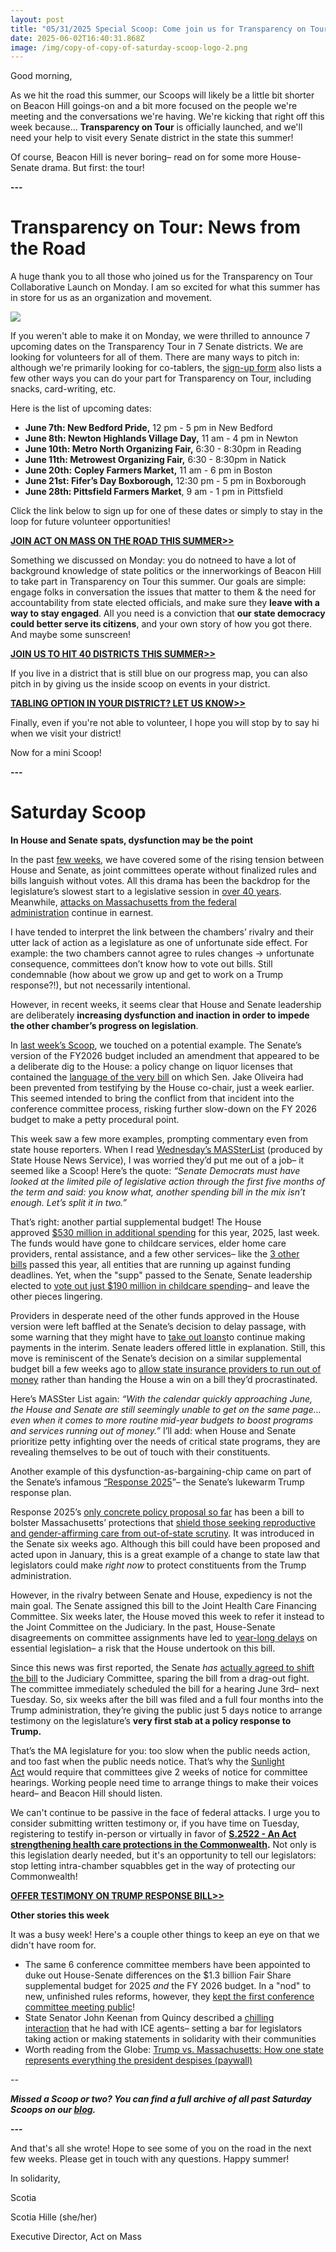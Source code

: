 ```yaml
---
layout: post
title: "05/31/2025 Special Scoop: Come join us for Transparency on Tour!"
date: 2025-06-02T16:40:31.868Z
image: /img/copy-of-copy-of-saturday-scoop-logo-2.png
---
```

Good morning,

As we hit the road this summer, our Scoops will likely be a little bit shorter on Beacon Hill goings-on and a bit more focused on the people we're meeting and the conversations we're having. We're kicking that right off this week because... **Transparency on Tour** is officially launched, and we'll need your help to visit every Senate district in the state this summer! 

Of course, Beacon Hill is never boring– read on for some more House-Senate drama. But first: the tour!

**\---**

# Transparency on Tour: News from the Road

A huge thank you to all those who joined us for the Transparency on Tour Collaborative Launch on Monday. I am so excited for what this summer has in store for us as an organization and movement. 

![](/img/transparency-on-tour-progress-3.png)

If you weren't able to make it on Monday, we were thrilled to announce 7 upcoming dates on the Transparency Tour in 7 Senate districts. We are looking for volunteers for all of them. There are many ways to pitch in: although we're primarily looking for co-tablers, the [sign-up form](https://click.everyaction.com/k/108712140/548783501/1893522956?utm_medium=&nvep=ew0KICAiVGVuYW50VXJpIjogIm5ncHZhbjovL3Zhbi9FQS9FQTAwNy8xLzkwMTUxIiwNCiAgIkRpc3RyaWJ1dGlvblVuaXF1ZUlkIjogIjEyZjM0NDE5LTIyM2UtZjAxMS1hNWYxLTYwNDViZGE5ZDk2YiIsDQogICJFbWFpbEFkZHJlc3MiOiAic2NvdGlhQGFjdG9ubWFzcy5vcmciDQp9&hmac=YxwCCEpAioh7RwSRofbCUHIFF2MRAXEqQ8CNauBBW1I=&emci=25b380c1-983d-f011-a5f1-6045bda9d96b&emdi=12f34419-223e-f011-a5f1-6045bda9d96b&ceid=34858207) also lists a few other ways you can do your part for Transparency on Tour, including snacks, card-writing, etc.  

Here is the list of upcoming dates: 

* **June 7th: New Bedford Pride,** 12 pm - 5 pm in New Bedford
* **June 8th: Newton Highlands Village Day,** 11 am - 4 pm in Newton
* **June 10th: Metro North Organizing Fair,** 6:30 - 8:30pm in Reading
* **June 11th: Metrowest Organizing Fair,** 6:30 - 8:30pm in Natick
* **June 20th:** **Copley Farmers Market,** 11 am - 6 pm in Boston
* **June 21st: Fifer’s Day Boxborough,** 12:30 pm - 5 pm in Boxborough
* **June 28th: Pittsfield Farmers Market**, 9 am - 1 pm in Pittsfield

Click the link below to sign up for one of these dates or simply to stay in the loop for future volunteer opportunities!

**[JOIN ACT ON MASS ON THE ROAD THIS SUMMER>>](https://click.everyaction.com/k/108712141/548783502/1893522956?usp=dialog&utm_medium=&nvep=ew0KICAiVGVuYW50VXJpIjogIm5ncHZhbjovL3Zhbi9FQS9FQTAwNy8xLzkwMTUxIiwNCiAgIkRpc3RyaWJ1dGlvblVuaXF1ZUlkIjogIjEyZjM0NDE5LTIyM2UtZjAxMS1hNWYxLTYwNDViZGE5ZDk2YiIsDQogICJFbWFpbEFkZHJlc3MiOiAic2NvdGlhQGFjdG9ubWFzcy5vcmciDQp9&hmac=YxwCCEpAioh7RwSRofbCUHIFF2MRAXEqQ8CNauBBW1I=&emci=25b380c1-983d-f011-a5f1-6045bda9d96b&emdi=12f34419-223e-f011-a5f1-6045bda9d96b&ceid=34858207)**

Something we discussed on Monday: you do notneed to have a lot of background knowledge of state politics or the innerworkings of Beacon Hill to take part in Transparency on Tour this summer. Our goals are simple: engage folks in conversation the issues that matter to them & the need for accountability from state elected officials, and make sure they **leave with a way to stay engaged**. All you need is a conviction that **our state democracy could better serve its citizens**, and your own story of how you got there. And maybe some sunscreen! 

**[JOIN US TO HIT 40 DISTRICTS THIS SUMMER>>](https://click.everyaction.com/k/108712142/548783503/1893522956?usp=dialog&utm_medium=&nvep=ew0KICAiVGVuYW50VXJpIjogIm5ncHZhbjovL3Zhbi9FQS9FQTAwNy8xLzkwMTUxIiwNCiAgIkRpc3RyaWJ1dGlvblVuaXF1ZUlkIjogIjEyZjM0NDE5LTIyM2UtZjAxMS1hNWYxLTYwNDViZGE5ZDk2YiIsDQogICJFbWFpbEFkZHJlc3MiOiAic2NvdGlhQGFjdG9ubWFzcy5vcmciDQp9&hmac=YxwCCEpAioh7RwSRofbCUHIFF2MRAXEqQ8CNauBBW1I=&emci=25b380c1-983d-f011-a5f1-6045bda9d96b&emdi=12f34419-223e-f011-a5f1-6045bda9d96b&ceid=34858207)**

If you live in a district that is still blue on our progress map, you can also pitch in by giving us the inside scoop on events in your district.

**[TABLING OPTION IN YOUR DISTRICT? LET US KNOW>>](https://click.everyaction.com/k/108712143/548783504/1076940564?usp=dialog&utm_medium=&nvep=ew0KICAiVGVuYW50VXJpIjogIm5ncHZhbjovL3Zhbi9FQS9FQTAwNy8xLzkwMTUxIiwNCiAgIkRpc3RyaWJ1dGlvblVuaXF1ZUlkIjogIjEyZjM0NDE5LTIyM2UtZjAxMS1hNWYxLTYwNDViZGE5ZDk2YiIsDQogICJFbWFpbEFkZHJlc3MiOiAic2NvdGlhQGFjdG9ubWFzcy5vcmciDQp9&hmac=YxwCCEpAioh7RwSRofbCUHIFF2MRAXEqQ8CNauBBW1I=&emci=25b380c1-983d-f011-a5f1-6045bda9d96b&emdi=12f34419-223e-f011-a5f1-6045bda9d96b&ceid=34858207)**

Finally, even if you're not able to volunteer, I hope you will stop by to say hi when we visit your district! 

Now for a mini Scoop!

**\---**

# Saturday Scoop

**In House and Senate spats, dysfunction may be the point**

In the past [few weeks](https://click.everyaction.com/k/108712144/548783505/-295551053?utm_medium=&nvep=ew0KICAiVGVuYW50VXJpIjogIm5ncHZhbjovL3Zhbi9FQS9FQTAwNy8xLzkwMTUxIiwNCiAgIkRpc3RyaWJ1dGlvblVuaXF1ZUlkIjogIjEyZjM0NDE5LTIyM2UtZjAxMS1hNWYxLTYwNDViZGE5ZDk2YiIsDQogICJFbWFpbEFkZHJlc3MiOiAic2NvdGlhQGFjdG9ubWFzcy5vcmciDQp9&hmac=YxwCCEpAioh7RwSRofbCUHIFF2MRAXEqQ8CNauBBW1I=&emci=25b380c1-983d-f011-a5f1-6045bda9d96b&emdi=12f34419-223e-f011-a5f1-6045bda9d96b&ceid=34858207), we have covered some of the rising tension between House and Senate, as joint committees operate without finalized rules and bills languish without votes. All this drama has been the backdrop for the legislature’s slowest start to a legislative session in [over 40 years](https://click.everyaction.com/k/108712145/548783506/1730722389?utm_medium=&nvep=ew0KICAiVGVuYW50VXJpIjogIm5ncHZhbjovL3Zhbi9FQS9FQTAwNy8xLzkwMTUxIiwNCiAgIkRpc3RyaWJ1dGlvblVuaXF1ZUlkIjogIjEyZjM0NDE5LTIyM2UtZjAxMS1hNWYxLTYwNDViZGE5ZDk2YiIsDQogICJFbWFpbEFkZHJlc3MiOiAic2NvdGlhQGFjdG9ubWFzcy5vcmciDQp9&hmac=YxwCCEpAioh7RwSRofbCUHIFF2MRAXEqQ8CNauBBW1I=&emci=25b380c1-983d-f011-a5f1-6045bda9d96b&emdi=12f34419-223e-f011-a5f1-6045bda9d96b&ceid=34858207). Meanwhile, [attacks on Massachusetts from the federal administration](https://click.everyaction.com/k/108712146/548783507/1199544932?s_campaign=breakingnews%3Anewsletter&fbclid=IwY2xjawKj52pleHRuA2FlbQIxMQBicmlkETE4U0gyQTR4S0ZFV3ZQb3RkAR4yzNktuh9ch_TJrdOou6k9DPIeoCnJ4t-OnU22m-qCU6BFqbnRtROv1pxRgg_aem_zJ4z_xJ-hQE3OtY7iWMzEg&utm_medium=&nvep=ew0KICAiVGVuYW50VXJpIjogIm5ncHZhbjovL3Zhbi9FQS9FQTAwNy8xLzkwMTUxIiwNCiAgIkRpc3RyaWJ1dGlvblVuaXF1ZUlkIjogIjEyZjM0NDE5LTIyM2UtZjAxMS1hNWYxLTYwNDViZGE5ZDk2YiIsDQogICJFbWFpbEFkZHJlc3MiOiAic2NvdGlhQGFjdG9ubWFzcy5vcmciDQp9&hmac=YxwCCEpAioh7RwSRofbCUHIFF2MRAXEqQ8CNauBBW1I=&emci=25b380c1-983d-f011-a5f1-6045bda9d96b&emdi=12f34419-223e-f011-a5f1-6045bda9d96b&ceid=34858207) continue in earnest. 

I have tended to interpret the link between the chambers’ rivalry and their utter lack of action as a legislature as one of unfortunate side effect. For example: the two chambers cannot agree to rules changes → unfortunate consequence, committees don’t know how to vote out bills. Still condemnable (how about we grow up and get to work on a Trump response?!), but not necessarily intentional. 

However, in recent weeks, it seems clear that House and Senate leadership are deliberately **increasing dysfunction and inaction in order to impede the other chamber’s progress on legislation**. 

In [last week’s Scoop](https://click.everyaction.com/k/108712147/548783508/-1773808333?utm_medium=&nvep=ew0KICAiVGVuYW50VXJpIjogIm5ncHZhbjovL3Zhbi9FQS9FQTAwNy8xLzkwMTUxIiwNCiAgIkRpc3RyaWJ1dGlvblVuaXF1ZUlkIjogIjEyZjM0NDE5LTIyM2UtZjAxMS1hNWYxLTYwNDViZGE5ZDk2YiIsDQogICJFbWFpbEFkZHJlc3MiOiAic2NvdGlhQGFjdG9ubWFzcy5vcmciDQp9&hmac=YxwCCEpAioh7RwSRofbCUHIFF2MRAXEqQ8CNauBBW1I=&emci=25b380c1-983d-f011-a5f1-6045bda9d96b&emdi=12f34419-223e-f011-a5f1-6045bda9d96b&ceid=34858207), we touched on a potential example. The Senate’s version of the FY2026 budget included an amendment that appeared to be a deliberate dig to the House: a policy change on liquor licenses that contained the [language of the very bill](https://click.everyaction.com/k/108712148/548783509/-1407581124?utm_medium=&nvep=ew0KICAiVGVuYW50VXJpIjogIm5ncHZhbjovL3Zhbi9FQS9FQTAwNy8xLzkwMTUxIiwNCiAgIkRpc3RyaWJ1dGlvblVuaXF1ZUlkIjogIjEyZjM0NDE5LTIyM2UtZjAxMS1hNWYxLTYwNDViZGE5ZDk2YiIsDQogICJFbWFpbEFkZHJlc3MiOiAic2NvdGlhQGFjdG9ubWFzcy5vcmciDQp9&hmac=YxwCCEpAioh7RwSRofbCUHIFF2MRAXEqQ8CNauBBW1I=&emci=25b380c1-983d-f011-a5f1-6045bda9d96b&emdi=12f34419-223e-f011-a5f1-6045bda9d96b&ceid=34858207) on which Sen. Jake Oliveira had been prevented from testifying by the House co-chair, just a week earlier. This seemed intended to bring the conflict from that incident into the conference committee process, risking further slow-down on the FY 2026 budget to make a petty procedural point. 

This week saw a few more examples, prompting commentary even from state house reporters. When I read [Wednesday’s MASSterList](https://click.everyaction.com/k/108712149/548783510/-1435261160?utm_medium=&nvep=ew0KICAiVGVuYW50VXJpIjogIm5ncHZhbjovL3Zhbi9FQS9FQTAwNy8xLzkwMTUxIiwNCiAgIkRpc3RyaWJ1dGlvblVuaXF1ZUlkIjogIjEyZjM0NDE5LTIyM2UtZjAxMS1hNWYxLTYwNDViZGE5ZDk2YiIsDQogICJFbWFpbEFkZHJlc3MiOiAic2NvdGlhQGFjdG9ubWFzcy5vcmciDQp9&hmac=YxwCCEpAioh7RwSRofbCUHIFF2MRAXEqQ8CNauBBW1I=&emci=25b380c1-983d-f011-a5f1-6045bda9d96b&emdi=12f34419-223e-f011-a5f1-6045bda9d96b&ceid=34858207) (produced by State House News Service), I was worried they’d put me out of a job– it seemed like a Scoop! Here’s the quote: *“Senate Democrats must have looked at the limited pile of legislative action through the first five months of the term and said: you know what, another spending bill in the mix isn’t enough. Let’s split it in two.”*

That’s right: another partial supplemental budget! The House approved [$530 million in additional spending](https://click.everyaction.com/k/108712150/548783511/-346122541?utm_medium=&nvep=ew0KICAiVGVuYW50VXJpIjogIm5ncHZhbjovL3Zhbi9FQS9FQTAwNy8xLzkwMTUxIiwNCiAgIkRpc3RyaWJ1dGlvblVuaXF1ZUlkIjogIjEyZjM0NDE5LTIyM2UtZjAxMS1hNWYxLTYwNDViZGE5ZDk2YiIsDQogICJFbWFpbEFkZHJlc3MiOiAic2NvdGlhQGFjdG9ubWFzcy5vcmciDQp9&hmac=YxwCCEpAioh7RwSRofbCUHIFF2MRAXEqQ8CNauBBW1I=&emci=25b380c1-983d-f011-a5f1-6045bda9d96b&emdi=12f34419-223e-f011-a5f1-6045bda9d96b&ceid=34858207) for this year, 2025, last week. The funds would have gone to childcare services, elder home care providers, rental assistance, and a few other services– like the [3 other bills](https://click.everyaction.com/k/108712151/548783512/-295551053?utm_medium=&nvep=ew0KICAiVGVuYW50VXJpIjogIm5ncHZhbjovL3Zhbi9FQS9FQTAwNy8xLzkwMTUxIiwNCiAgIkRpc3RyaWJ1dGlvblVuaXF1ZUlkIjogIjEyZjM0NDE5LTIyM2UtZjAxMS1hNWYxLTYwNDViZGE5ZDk2YiIsDQogICJFbWFpbEFkZHJlc3MiOiAic2NvdGlhQGFjdG9ubWFzcy5vcmciDQp9&hmac=YxwCCEpAioh7RwSRofbCUHIFF2MRAXEqQ8CNauBBW1I=&emci=25b380c1-983d-f011-a5f1-6045bda9d96b&emdi=12f34419-223e-f011-a5f1-6045bda9d96b&ceid=34858207) passed this year, all entities that are running up against funding deadlines. Yet, when the "supp" passed to the Senate, Senate leadership elected to [vote out just $190 million in childcare spending](https://click.everyaction.com/k/108712152/548783513/1619352978?utm_medium=&nvep=ew0KICAiVGVuYW50VXJpIjogIm5ncHZhbjovL3Zhbi9FQS9FQTAwNy8xLzkwMTUxIiwNCiAgIkRpc3RyaWJ1dGlvblVuaXF1ZUlkIjogIjEyZjM0NDE5LTIyM2UtZjAxMS1hNWYxLTYwNDViZGE5ZDk2YiIsDQogICJFbWFpbEFkZHJlc3MiOiAic2NvdGlhQGFjdG9ubWFzcy5vcmciDQp9&hmac=YxwCCEpAioh7RwSRofbCUHIFF2MRAXEqQ8CNauBBW1I=&emci=25b380c1-983d-f011-a5f1-6045bda9d96b&emdi=12f34419-223e-f011-a5f1-6045bda9d96b&ceid=34858207)– and leave the other pieces lingering. 

Providers in desperate need of the other funds approved in the House version were left baffled at the Senate’s decision to delay passage, with some warning that they might have to [take out loans](https://click.everyaction.com/k/108712153/548783514/1619352978?utm_medium=&nvep=ew0KICAiVGVuYW50VXJpIjogIm5ncHZhbjovL3Zhbi9FQS9FQTAwNy8xLzkwMTUxIiwNCiAgIkRpc3RyaWJ1dGlvblVuaXF1ZUlkIjogIjEyZjM0NDE5LTIyM2UtZjAxMS1hNWYxLTYwNDViZGE5ZDk2YiIsDQogICJFbWFpbEFkZHJlc3MiOiAic2NvdGlhQGFjdG9ubWFzcy5vcmciDQp9&hmac=YxwCCEpAioh7RwSRofbCUHIFF2MRAXEqQ8CNauBBW1I=&emci=25b380c1-983d-f011-a5f1-6045bda9d96b&emdi=12f34419-223e-f011-a5f1-6045bda9d96b&ceid=34858207)to continue making payments in the interim. Senate leaders offered little in explanation. Still, this move is reminiscent of the Senate’s decision on a similar supplemental budget bill a few weeks ago to [allow state insurance providers to run out of money](https://click.everyaction.com/k/108712154/548783515/-295551053?utm_medium=&nvep=ew0KICAiVGVuYW50VXJpIjogIm5ncHZhbjovL3Zhbi9FQS9FQTAwNy8xLzkwMTUxIiwNCiAgIkRpc3RyaWJ1dGlvblVuaXF1ZUlkIjogIjEyZjM0NDE5LTIyM2UtZjAxMS1hNWYxLTYwNDViZGE5ZDk2YiIsDQogICJFbWFpbEFkZHJlc3MiOiAic2NvdGlhQGFjdG9ubWFzcy5vcmciDQp9&hmac=YxwCCEpAioh7RwSRofbCUHIFF2MRAXEqQ8CNauBBW1I=&emci=25b380c1-983d-f011-a5f1-6045bda9d96b&emdi=12f34419-223e-f011-a5f1-6045bda9d96b&ceid=34858207) rather than handing the House a win on a bill they’d procrastinated. 

Here’s MASSter List again: *“With the calendar quickly approaching June, the House and Senate are still seemingly unable to get on the same page… even when it comes to more routine mid-year budgets to boost programs and services running out of money.”* I’ll add: when House and Senate prioritize petty infighting over the needs of critical state programs, they are revealing themselves to be out of touch with their constituents. 

Another example of this dysfunction-as-bargaining-chip came on part of the Senate’s infamous [“Response 2025](https://click.everyaction.com/k/108712155/548783516/494935022?utm_medium=&nvep=ew0KICAiVGVuYW50VXJpIjogIm5ncHZhbjovL3Zhbi9FQS9FQTAwNy8xLzkwMTUxIiwNCiAgIkRpc3RyaWJ1dGlvblVuaXF1ZUlkIjogIjEyZjM0NDE5LTIyM2UtZjAxMS1hNWYxLTYwNDViZGE5ZDk2YiIsDQogICJFbWFpbEFkZHJlc3MiOiAic2NvdGlhQGFjdG9ubWFzcy5vcmciDQp9&hmac=YxwCCEpAioh7RwSRofbCUHIFF2MRAXEqQ8CNauBBW1I=&emci=25b380c1-983d-f011-a5f1-6045bda9d96b&emdi=12f34419-223e-f011-a5f1-6045bda9d96b&ceid=34858207)”– the Senate’s lukewarm Trump response plan. 

Response 2025’s [only concrete policy proposal so far](https://click.everyaction.com/k/108712158/548783517/-771627380?utm_medium=&nvep=ew0KICAiVGVuYW50VXJpIjogIm5ncHZhbjovL3Zhbi9FQS9FQTAwNy8xLzkwMTUxIiwNCiAgIkRpc3RyaWJ1dGlvblVuaXF1ZUlkIjogIjEyZjM0NDE5LTIyM2UtZjAxMS1hNWYxLTYwNDViZGE5ZDk2YiIsDQogICJFbWFpbEFkZHJlc3MiOiAic2NvdGlhQGFjdG9ubWFzcy5vcmciDQp9&hmac=YxwCCEpAioh7RwSRofbCUHIFF2MRAXEqQ8CNauBBW1I=&emci=25b380c1-983d-f011-a5f1-6045bda9d96b&emdi=12f34419-223e-f011-a5f1-6045bda9d96b&ceid=34858207) has been a bill to bolster Massachusetts’ protections that [shield those seeking reproductive and gender-affirming care from out-of-state scrutiny](https://click.everyaction.com/k/108712160/548783518/-1726670762?utm_source=ActiveCampaign&utm_medium=email&utm_content=On%20reproductive%20and%20transgender%20care%2C%20Massachusetts%20urged%20not%20to%20rest%20on%20its%20laurels&utm_campaign=DL%2005-29-25&&nvep=ew0KICAiVGVuYW50VXJpIjogIm5ncHZhbjovL3Zhbi9FQS9FQTAwNy8xLzkwMTUxIiwNCiAgIkRpc3RyaWJ1dGlvblVuaXF1ZUlkIjogIjEyZjM0NDE5LTIyM2UtZjAxMS1hNWYxLTYwNDViZGE5ZDk2YiIsDQogICJFbWFpbEFkZHJlc3MiOiAic2NvdGlhQGFjdG9ubWFzcy5vcmciDQp9&hmac=YxwCCEpAioh7RwSRofbCUHIFF2MRAXEqQ8CNauBBW1I=&emci=25b380c1-983d-f011-a5f1-6045bda9d96b&emdi=12f34419-223e-f011-a5f1-6045bda9d96b&ceid=34858207). It was introduced in the Senate six weeks ago. Although this bill could have been proposed and acted upon in January, this is a great example of a change to state law that legislators could make *right now* to protect constituents from the Trump administration. 

However, in the rivalry between Senate and House, expediency is not the main goal. The Senate assigned this bill to the Joint Health Care Financing Committee. Six weeks later, the House moved this week to refer it instead to the Joint Committee on the Judiciary. In the past, House-Senate disagreements on committee assignments have led to [year-long delays](https://click.everyaction.com/k/108712163/548783519/-771627380?utm_medium=&nvep=ew0KICAiVGVuYW50VXJpIjogIm5ncHZhbjovL3Zhbi9FQS9FQTAwNy8xLzkwMTUxIiwNCiAgIkRpc3RyaWJ1dGlvblVuaXF1ZUlkIjogIjEyZjM0NDE5LTIyM2UtZjAxMS1hNWYxLTYwNDViZGE5ZDk2YiIsDQogICJFbWFpbEFkZHJlc3MiOiAic2NvdGlhQGFjdG9ubWFzcy5vcmciDQp9&hmac=YxwCCEpAioh7RwSRofbCUHIFF2MRAXEqQ8CNauBBW1I=&emci=25b380c1-983d-f011-a5f1-6045bda9d96b&emdi=12f34419-223e-f011-a5f1-6045bda9d96b&ceid=34858207) on essential legislation– a risk that the House undertook on this bill. 

Since this news was first reported, the Senate *has* [actually agreed to shift the bill](https://click.everyaction.com/k/108712164/548783520/1157196357?utm_medium=&nvep=ew0KICAiVGVuYW50VXJpIjogIm5ncHZhbjovL3Zhbi9FQS9FQTAwNy8xLzkwMTUxIiwNCiAgIkRpc3RyaWJ1dGlvblVuaXF1ZUlkIjogIjEyZjM0NDE5LTIyM2UtZjAxMS1hNWYxLTYwNDViZGE5ZDk2YiIsDQogICJFbWFpbEFkZHJlc3MiOiAic2NvdGlhQGFjdG9ubWFzcy5vcmciDQp9&hmac=YxwCCEpAioh7RwSRofbCUHIFF2MRAXEqQ8CNauBBW1I=&emci=25b380c1-983d-f011-a5f1-6045bda9d96b&emdi=12f34419-223e-f011-a5f1-6045bda9d96b&ceid=34858207) to the Judiciary Committee, sparing the bill from a drag-out fight. The committee immediately scheduled the bill for a hearing June 3rd– next Tuesday. So, six weeks after the bill was filed and a full four months into the Trump administration, they’re giving the public just 5 days notice to arrange testimony on the legislature’s **very first stab at a policy response to Trump.** 

That’s the MA legislature for you: too slow when the public needs action, and too fast when the public needs notice. That’s why the [Sunlight Act](https://click.everyaction.com/k/108712165/548783521/-740582556?utm_medium=&nvep=ew0KICAiVGVuYW50VXJpIjogIm5ncHZhbjovL3Zhbi9FQS9FQTAwNy8xLzkwMTUxIiwNCiAgIkRpc3RyaWJ1dGlvblVuaXF1ZUlkIjogIjEyZjM0NDE5LTIyM2UtZjAxMS1hNWYxLTYwNDViZGE5ZDk2YiIsDQogICJFbWFpbEFkZHJlc3MiOiAic2NvdGlhQGFjdG9ubWFzcy5vcmciDQp9&hmac=YxwCCEpAioh7RwSRofbCUHIFF2MRAXEqQ8CNauBBW1I=&emci=25b380c1-983d-f011-a5f1-6045bda9d96b&emdi=12f34419-223e-f011-a5f1-6045bda9d96b&ceid=34858207) would require that committees give 2 weeks of notice for committee hearings. Working people need time to arrange things to make their voices heard– and Beacon Hill should listen. 

We can't continue to be passive in the face of federal attacks. I urge you to consider submitting written testimony or, if you have time on Tuesday, registering to testify in-person or virtually in favor of **[S.2522 - An Act strengthening health care protections in the Commonwealth](https://click.everyaction.com/k/108712166/548783522/1157196357?utm_medium=&nvep=ew0KICAiVGVuYW50VXJpIjogIm5ncHZhbjovL3Zhbi9FQS9FQTAwNy8xLzkwMTUxIiwNCiAgIkRpc3RyaWJ1dGlvblVuaXF1ZUlkIjogIjEyZjM0NDE5LTIyM2UtZjAxMS1hNWYxLTYwNDViZGE5ZDk2YiIsDQogICJFbWFpbEFkZHJlc3MiOiAic2NvdGlhQGFjdG9ubWFzcy5vcmciDQp9&hmac=YxwCCEpAioh7RwSRofbCUHIFF2MRAXEqQ8CNauBBW1I=&emci=25b380c1-983d-f011-a5f1-6045bda9d96b&emdi=12f34419-223e-f011-a5f1-6045bda9d96b&ceid=34858207).** Not only is this legislation dearly needed, but it's an opportunity to tell our legislators: stop letting intra-chamber squabbles get in the way of protecting our Commonwealth!

**[OFFER TESTIMONY ON TRUMP RESPONSE BILL>>](https://click.everyaction.com/k/108712167/548783530/345574372?id=a36UCyb_E0uuHFc8Z1DIiLsxEr4sxeFIv3j8Iy6UZZRUMjlQUUhPOFZZTEQxMTZNQVRaSlA4WDUxWi4u&route=shorturl&utm_medium=&nvep=ew0KICAiVGVuYW50VXJpIjogIm5ncHZhbjovL3Zhbi9FQS9FQTAwNy8xLzkwMTUxIiwNCiAgIkRpc3RyaWJ1dGlvblVuaXF1ZUlkIjogIjEyZjM0NDE5LTIyM2UtZjAxMS1hNWYxLTYwNDViZGE5ZDk2YiIsDQogICJFbWFpbEFkZHJlc3MiOiAic2NvdGlhQGFjdG9ubWFzcy5vcmciDQp9&hmac=YxwCCEpAioh7RwSRofbCUHIFF2MRAXEqQ8CNauBBW1I=&emci=25b380c1-983d-f011-a5f1-6045bda9d96b&emdi=12f34419-223e-f011-a5f1-6045bda9d96b&ceid=34858207)**

**Other stories this week**

It was a busy week! Here's a couple other things to keep an eye on that we didn't have room for.

* The same 6 conference committee members have been appointed to duke out House-Senate differences on the $1.3 billion Fair Share supplemental budget for 2025 *and* the FY 2026 budget. In a "nod" to new, unfinished rules reforms, however, they [kept the first conference committee meeting public](https://click.everyaction.com/k/108712168/548783539/536734563?utm_medium=&nvep=ew0KICAiVGVuYW50VXJpIjogIm5ncHZhbjovL3Zhbi9FQS9FQTAwNy8xLzkwMTUxIiwNCiAgIkRpc3RyaWJ1dGlvblVuaXF1ZUlkIjogIjEyZjM0NDE5LTIyM2UtZjAxMS1hNWYxLTYwNDViZGE5ZDk2YiIsDQogICJFbWFpbEFkZHJlc3MiOiAic2NvdGlhQGFjdG9ubWFzcy5vcmciDQp9&hmac=YxwCCEpAioh7RwSRofbCUHIFF2MRAXEqQ8CNauBBW1I=&emci=25b380c1-983d-f011-a5f1-6045bda9d96b&emdi=12f34419-223e-f011-a5f1-6045bda9d96b&ceid=34858207)!
* State Senator John Keenan from Quincy described a [chilling interaction](https://click.everyaction.com/k/108712169/548783547/1717951915?utm_medium=&nvep=ew0KICAiVGVuYW50VXJpIjogIm5ncHZhbjovL3Zhbi9FQS9FQTAwNy8xLzkwMTUxIiwNCiAgIkRpc3RyaWJ1dGlvblVuaXF1ZUlkIjogIjEyZjM0NDE5LTIyM2UtZjAxMS1hNWYxLTYwNDViZGE5ZDk2YiIsDQogICJFbWFpbEFkZHJlc3MiOiAic2NvdGlhQGFjdG9ubWFzcy5vcmciDQp9&hmac=YxwCCEpAioh7RwSRofbCUHIFF2MRAXEqQ8CNauBBW1I=&emci=25b380c1-983d-f011-a5f1-6045bda9d96b&emdi=12f34419-223e-f011-a5f1-6045bda9d96b&ceid=34858207) that he had with ICE agents– setting a bar for legislators taking action or making statements in solidarity with their communities
* Worth reading from the Globe: [Trump vs. Massachusetts: How one state represents everything the president despises (paywall)](https://click.everyaction.com/k/108712170/548783553/1199544932?s_campaign=breakingnews%3Anewsletter&fbclid=IwY2xjawKj52pleHRuA2FlbQIxMQBicmlkETE4U0gyQTR4S0ZFV3ZQb3RkAR4yzNktuh9ch_TJrdOou6k9DPIeoCnJ4t-OnU22m-qCU6BFqbnRtROv1pxRgg_aem_zJ4z_xJ-hQE3OtY7iWMzEg&utm_medium=&nvep=ew0KICAiVGVuYW50VXJpIjogIm5ncHZhbjovL3Zhbi9FQS9FQTAwNy8xLzkwMTUxIiwNCiAgIkRpc3RyaWJ1dGlvblVuaXF1ZUlkIjogIjEyZjM0NDE5LTIyM2UtZjAxMS1hNWYxLTYwNDViZGE5ZDk2YiIsDQogICJFbWFpbEFkZHJlc3MiOiAic2NvdGlhQGFjdG9ubWFzcy5vcmciDQp9&hmac=YxwCCEpAioh7RwSRofbCUHIFF2MRAXEqQ8CNauBBW1I=&emci=25b380c1-983d-f011-a5f1-6045bda9d96b&emdi=12f34419-223e-f011-a5f1-6045bda9d96b&ceid=34858207)

*\--*

***Missed a Scoop or two? You can find a full archive of all past Saturday Scoops on our [blog](https://actonmass.org/blog?utm_medium=&{{{EngagementData}}}&emci=25102f50-235a-ee11-9937-00224832eb73&emdi=ea000000-0000-0000-0000-000000000001&ceid={{ContactsEmailID}}).***

**\---**

And that's all she wrote! Hope to see some of you on the road in the next few weeks. Please get in touch with any questions. Happy summer! 

In solidarity,

Scotia

Scotia Hille (she/her)

Executive Director, Act on Mass